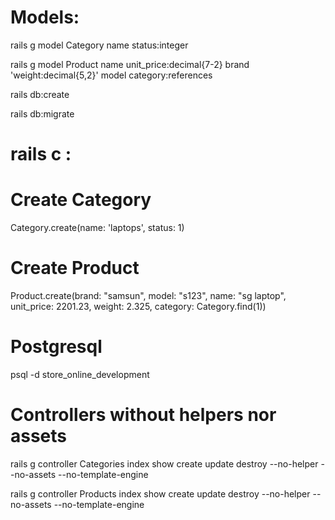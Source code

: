 # Models:

rails g model Category name status:integer

rails g model Product name unit_price:decimal{7-2} brand 'weight:decimal{5,2}' model category:references

rails db:create

rails db:migrate

# rails c :

# Create Category

Category.create(name: 'laptops', status: 1)

# Create Product

Product.create(brand: "samsun", model: "s123", name: "sg laptop", unit_price: 2201.23, weight: 2.325, category: Category.find(1))

# Postgresql

psql -d store_online_development

# Controllers without helpers nor assets

rails g controller Categories index show create update destroy --no-helper --no-assets --no-template-engine

rails g controller Products index show create update destroy --no-helper --no-assets --no-template-engine
